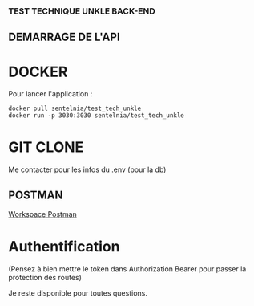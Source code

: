 ### TEST TECHNIQUE UNKLE BACK-END

## DEMARRAGE DE L'API

# DOCKER

Pour lancer l'application :

```
docker pull sentelnia/test_tech_unkle
docker run -p 3030:3030 sentelnia/test_tech_unkle

```

# GIT CLONE

Me contacter pour les infos du .env (pour la db)

## POSTMAN

[Workspace Postman](https://www.postman.com/galactic-spaceship-200020/workspace/test-technique-unkle/overview)

# Authentification
(Pensez à bien mettre le token dans Authorization Bearer pour passer la protection des routes)

Je reste disponible pour toutes questions.
